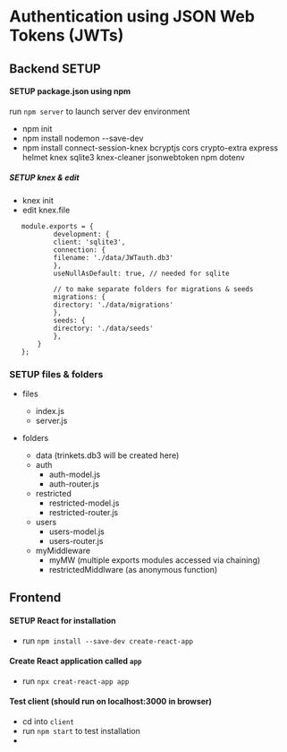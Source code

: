 # Authentication using JSON Web Tokens (JWTs)
## Backend SETUP

#### SETUP package.json using npm
 run `npm server` to launch server dev environment
- npm init 
- npm install nodemon --save-dev
- npm install connect-session-knex bcryptjs cors crypto-extra express helmet knex sqlite3 knex-cleaner jsonwebtoken npm dotenv

 
##### SETUP knex & edit
- knex init
- edit knex.file
 ```     
    module.exports = {
            development: {
            client: 'sqlite3',
            connection: {
            filename: './data/JWTauth.db3'
            },
            useNullAsDefault: true, // needed for sqlite

            // to make separate folders for migrations & seeds
            migrations: {
            directory: './data/migrations'
            },
            seeds: {
            directory: './data/seeds'
            },
        }  
    };
```
### SETUP files & folders
- files
  - index.js
  - server.js

- folders
  - data (trinkets.db3 will be created here)
  - auth
    - auth-model.js
    - auth-router.js
  - restricted
    - restricted-model.js
    - restricted-router.js
  - users
    - users-model.js
    - users-router.js
  - myMiddleware
    - myMW (multiple exports modules accessed via chaining)
    - restrictedMiddlware (as anonymous function)

## Frontend
#### SETUP React for installation
- run `npm install --save-dev create-react-app`
#### Create React application called `app`
- run `npx creat-react-app app`
#### Test client (should run on localhost:3000 in browser)
- cd into `client`
- run `npm start` to test installation
-  